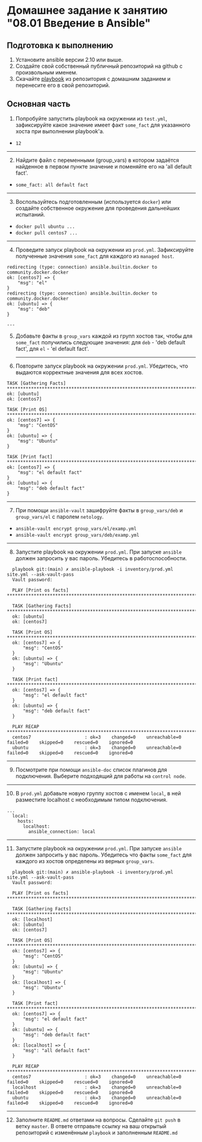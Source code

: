 # Домашнее задание к занятию "08.01 Введение в Ansible"

## Подготовка к выполнению
1. Установите ansible версии 2.10 или выше.
2. Создайте свой собственный публичный репозиторий на github с произвольным именем.
3. Скачайте [playbook](./playbook/) из репозитория с домашним заданием и перенесите его в свой репозиторий.

## Основная часть
1. Попробуйте запустить playbook на окружении из `test.yml`, зафиксируйте какое значение имеет факт `some_fact` для указанного хоста при выполнении playbook'a.
- `12`
---
2. Найдите файл с переменными (group_vars) в котором задаётся найденное в первом пункте значение и поменяйте его на 'all default fact'.
- `some_fact: all default fact`
---
3. Воспользуйтесь подготовленным (используется `docker`) или создайте собственное окружение для проведения дальнейших испытаний.
- `docker pull ubuntu ...`
- `docker pull centos7 ...`
---
4. Проведите запуск playbook на окружении из `prod.yml`. Зафиксируйте полученные значения `some_fact` для каждого из `managed host`.
```ansible_connection
redirecting (type: connection) ansible.builtin.docker to community.docker.docker
ok: [centos7] => {
    "msg": "el"
}
redirecting (type: connection) ansible.builtin.docker to community.docker.docker
ok: [ubuntu] => {
    "msg": "deb"
}
```
    ---
5. Добавьте факты в `group_vars` каждой из групп хостов так, чтобы для `some_fact` получились следующие значения: для `deb` - 'deb default fact', для `el` - 'el default fact'.

    ---
6.  Повторите запуск playbook на окружении `prod.yml`. Убедитесь, что выдаются корректные значения для всех хостов.

```ansible_connection
TASK [Gathering Facts] ********************************************************************************************
ok: [ubuntu]
ok: [centos7]

TASK [Print OS] ***************************************************************************************************
ok: [centos7] => {
    "msg": "CentOS"
}
ok: [ubuntu] => {
    "msg": "Ubuntu"
}

TASK [Print fact] *************************************************************************************************
ok: [centos7] => {
    "msg": "el default fact"
}
ok: [ubuntu] => {
    "msg": "deb default fact"
}

```
---
7. При помощи `ansible-vault` зашифруйте факты в `group_vars/deb` и `group_vars/el` с паролем `netology`.
- `ansible-vault encrypt group_vars/el/examp.yml`
- `ansible-vault encrypt group_vars/deb/examp.yml`
---
8. Запустите playbook на окружении `prod.yml`. При запуске `ansible` должен запросить у вас пароль. Убедитесь в работоспособности.
```ansible
  playbook git:(main) ✗ ansible-playbook -i inventory/prod.yml site.yml --ask-vault-pass
  Vault password:

  PLAY [Print os facts] ***************************************************************************************************

  TASK [Gathering Facts] **************************************************************************************************
  ok: [ubuntu]
  ok: [centos7]

  TASK [Print OS] *********************************************************************************************************
  ok: [centos7] => {
      "msg": "CentOS"
  }
  ok: [ubuntu] => {
      "msg": "Ubuntu"
  }

  TASK [Print fact] *******************************************************************************************************
  ok: [centos7] => {
      "msg": "el default fact"
  }
  ok: [ubuntu] => {
      "msg": "deb default fact"
  }

  PLAY RECAP **************************************************************************************************************
  centos7                    : ok=3    changed=0    unreachable=0    failed=0    skipped=0    rescued=0    ignored=0   
  ubuntu                     : ok=3    changed=0    unreachable=0    failed=0    skipped=0    rescued=0    ignored=0   
```

---
9. Посмотрите при помощи `ansible-doc` список плагинов для подключения. Выберите подходящий для работы на `control node`.
---
10. В `prod.yml` добавьте новую группу хостов с именем  `local`, в ней разместите localhost с необходимым типом подключения.
```
...
  local:
    hosts:
      localhost:
        ansible_connection: local
```
---
11. Запустите playbook на окружении `prod.yml`. При запуске `ansible` должен запросить у вас пароль. Убедитесь что факты `some_fact` для каждого из хостов определены из верных `group_vars`.
```
  playbook git:(main) ✗ ansible-playbook -i inventory/prod.yml site.yml --ask-vault-pass
  Vault password:

  PLAY [Print os facts] ***************************************************************************************************

  TASK [Gathering Facts] **************************************************************************************************
  ok: [localhost]
  ok: [ubuntu]
  ok: [centos7]

  TASK [Print OS] *********************************************************************************************************
  ok: [centos7] => {
      "msg": "CentOS"
  }
  ok: [ubuntu] => {
      "msg": "Ubuntu"
  }
  ok: [localhost] => {
      "msg": "Ubuntu"
  }

  TASK [Print fact] *******************************************************************************************************
  ok: [centos7] => {
      "msg": "el default fact"
  }
  ok: [ubuntu] => {
      "msg": "deb default fact"
  }
  ok: [localhost] => {
      "msg": "all default fact"
  }

  PLAY RECAP **************************************************************************************************************
  centos7                    : ok=3    changed=0    unreachable=0    failed=0    skipped=0    rescued=0    ignored=0   
  localhost                  : ok=3    changed=0    unreachable=0    failed=0    skipped=0    rescued=0    ignored=0   
  ubuntu                     : ok=3    changed=0    unreachable=0    failed=0    skipped=0    rescued=0    ignored=0   
```

---

12. Заполните `README.md` ответами на вопросы. Сделайте `git push` в ветку `master`. В ответе отправьте ссылку на ваш открытый репозиторий с изменённым `playbook` и заполненным `README.md`
